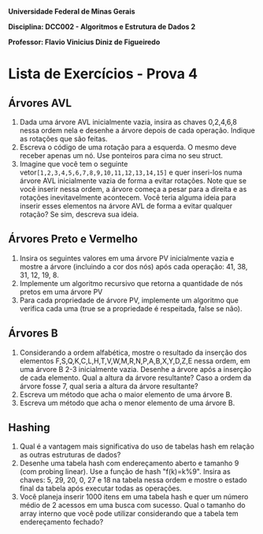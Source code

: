 **Universidade Federal de Minas Gerais**

**Disciplina: DCC002 - Algoritmos e Estrutura de Dados 2**

**Professor: Flavio Vinicius Diniz de Figueiredo**

# Lista de Exercícios - Prova 4

## Árvores AVL

1. Dada uma árvore AVL inicialmente vazia, insira as chaves 0,2,4,6,8 nessa
   ordem nela e desenhe a árvore depois de cada operação. Indique as rotações
   que são feitas.
1. Escreva o código de uma rotação para a esquerda. O mesmo deve receber apenas
   um nó. Use ponteiros para cima no seu struct.
1. Imagine que você tem o seguinte vetor`[1,2,3,4,5,6,7,8,9,10,11,12,13,14,15]`
   e quer inseri-los numa árvore AVL inicialmente vazia de forma a evitar
   rotações.  Note que se você inserir nessa ordem, a árvore começa a pesar
   para a direita e as rotações inevitavelmente acontecem. Você teria alguma
   ideia para inserir esses elementos na árvore AVL de forma a evitar qualquer
   rotação? Se sim, descreva sua ideia.

## Árvores Preto e Vermelho

1. Insira os seguintes valores em uma árvore PV inicialmente vazia e mostre a
   árvore (incluindo a cor dos nós) após cada operação: 41, 38, 31, 12, 19, 8.
1. Implemente um algoritmo recursivo que retorna a quantidade de nós pretos em
   uma árvore PV
1. Para cada propriedade de árvore PV, implemente um algoritmo que verifica
   cada uma (true se a propriedade é respeitada, false se não).

## Árvores B

1. Considerando a ordem alfabética, mostre o resultado da inserção dos
   elementos F,S,Q,K,C,L,H,T,V,W,M,R,N,P,A,B,X,Y,D,Z,E nessa ordem, em uma
   árvore B 2-3 inicialmente vazia. Desenhe a árvore após a inserção de cada
   elemento. Qual a altura da árvore resultante? Caso a ordem da árvore fosse
   7, qual seria a altura da árvore resultante?
1. Escreva um método que acha o maior elemento de uma árvore B.
1. Escreva um método que acha o menor elemento de uma árvore B.

## Hashing

1. Qual é a vantagem mais significativa do uso de tabelas hash em relação as
   outras estruturas de dados?
1. Desenhe uma tabela hash com endereçamento aberto e tamanho 9 (com probing
   linear).  Use a função de hash "f(k)=k%9". Insira as chaves: 5, 29, 20, 0,
   27 e 18 na tabela nessa ordem e mostre o estado final da tabela após
   executar todas as operações.
1. Você planeja inserir 1000 itens em uma tabela hash e quer um número médio de
   2 acessos em uma busca com sucesso. Qual o tamanho do array interno que você
   pode utilizar considerando que a tabela tem endereçamento fechado?
